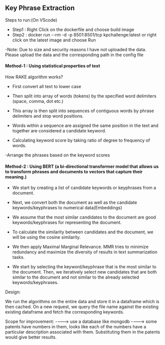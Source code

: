 
## Key Phrase Extraction

Steps to run:(On VScode)
  - Step1 : Right Click on the dockerfile and choose build image
  - Step2 : docker run --rm -d  -p 8501:8501/tcp kpchallenge:latest
or right click on the latest image and choose Run

  -Note: Due to size and security reasons I have not uploaded the data.
Please upload the data and the corresponding path in the config file


#### Method-1 : Using statistical properties of text

How RAKE algorithm works?

- First convert all text to lower case

- Then split into array of words (tokens) by the specified word delimiters (space, comma, dot etc.)

- This array is then split into sequences of contiguous words by phrase delimiters and stop word positions.

- Words within a sequence are assigned the same position in the text and together are considered a candidate keyword.

- Calculating keyword score by taking ratio of degree to frequency of words.

-Arrange the phrases based on the keyword scores

  

#### Method-2 : Using BERT (a bi-directional transformer model that allows us to transform phrases and documents to vectors that capture their meaning.)

  

- We start by creating a list of candidate keywords or keyphrases from a document.

- Next, we convert both the document as well as the candidate keywords/keyphrases to numerical data(Embeddings)

- We assume that the most similar candidates to the document are good keywords/keyphrases for representing the document.

- To calculate the similarity between candidates and the document, we will be using the cosine similarity.

- We then apply Maximal Marginal Relevance. MMR tries to minimize redundancy and maximize the diversity of results in text summarization tasks.

- We start by selecting the keyword/keyphrase that is the most similar to the document. Then, we iteratively select new candidates that are both similar to the document and not similar to the already selected keywords/keyphrases.

Design:

We run the algorithms on the entire data and store it in a dataframe which is then cached.
On a new request, we query the file name against the existing existing dataframe and fetch the corresponding keywords.




Scope for improvement:
----> use a database like mongodb
----> some patents have  numbers in them, looks like each of the numbers have a particular description associated with them. Substituting them in the patents would give better results.
